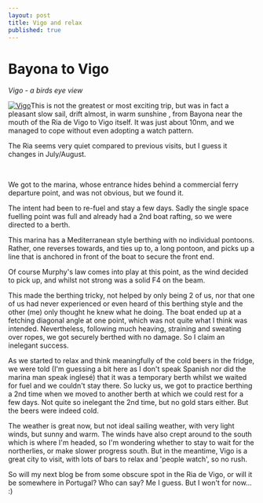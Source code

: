```yaml
---
layout: post
title: Vigo and relax
published: true
---
```


# Bayona to Vigo

*Vigo - a birds eye view*

[![Vigo]({{site.baseurl}}/assets/Vigo.jpg)](http://digicasts.org/whiteangel/2012/12/vigo-and-relax/vigo/)This is not the greatest or most exciting trip, but was in fact a pleasant slow sail, drift almost, in warm sunshine , from Bayona near the mouth of the Ria de Vigo to Vigo itself. It was just about 10nm, and we managed to cope without even adopting a watch pattern.

The Ria seems very quiet compared to previous visits, but I guess it changes in July/August.

 

We got to the marina, whose entrance hides behind a commercial ferry departure point, and was not obvious, but we found it.

The intent had been to re-fuel and stay a few days. Sadly the single space fuelling point was full and already had a 2nd boat rafting, so we were directed to a berth.

This marina has a Mediterranean style berthing with no individual pontoons. Rather, one reverses towards, and ties up to, a long pontoon, and picks up a line that is anchored in front of the boat to secure the front end.

Of course Murphy's law comes into play at this point, as the wind decided to pick up, and whilst not strong was a solid F4 on the beam.

This made the berthing tricky, not helped by only being 2 of us, nor that one of us had never experienced or even heard of this berthing style and the other (me) only thought he knew what he doing. The boat ended up at a fetching diagonal angle at one point, which was not quite what I think was intended. Nevertheless, following much heaving, straining and sweating over ropes, we got securely berthed with no damage. So I claim an inelegant success.

As we started to relax and think meaningfully of the cold beers in the fridge, we were told (I'm guessing a bit here as I don't speak Spanish nor did the marina man speak inglesé) that it was a temporary berth whilst we waited for fuel and we couldn't stay there. So lucky us, we got to practice berthing a 2nd time when we moved to another berth at which we could rest for a few days. Not quite so inelegant the 2nd time, but no gold stars either. But the beers were indeed cold.

The weather is great now, but not ideal sailing weather, with very light winds, but sunny and warm. The winds have also crept around to the south which is where I'm headed, so I'm wondering whether to stay to wait for the northerlies, or make slower progress south. But in the meantime, Vigo is a great city to visit, with lots of bars to relax and 'people watch', so no rush.

So will my next blog be from some obscure spot in the Ria de Vigo, or will it be somewhere in Portugal? Who can say? Me I guess. But I won't for now... :)
